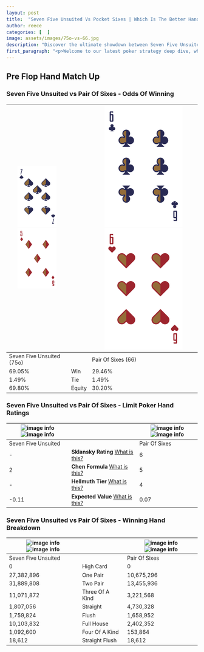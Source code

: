 ```yaml
---
layout: post
title:  "Seven Five Unsuited Vs Pocket Sixes | Which Is The Better Hand In Poker? A Complete Guide"
author: reece
categories: [  ]
image: assets/images/75o-vs-66.jpg
description: "Discover the ultimate showdown between Seven Five Unsuited and Pair Of Sixes in poker! Uncover the odds, strategies, and scenarios where one hand triumphs over the other. Get ready to up your poker game with this thrilling analysis."
first_paragraph: "<p>Welcome to our latest poker strategy deep dive, where we're pitting two distinct hands against each other in a high-stakes showdown: Seven Five Unsuited vs Pair Of Sixes.</p><p>In the dynamic world of poker, every decision counts, and knowing which hand holds the upper hand is key to your success at the table.</p><p>In this article, we'll dissect these two hands, explore the scenarios where one dominates the other, and equip you with the knowledge to make strategic choices that can tip the odds in your favor.</p><p>Get ready to unravel the intriguing dynamics of these poker hands and elevate your game to new heights.</p>"
---
```




[comment]: # (sp0)

## Pre Flop Hand Match Up

<div class="table hand-ratings" markdown="1"> 



### Seven Five Unsuited vs Pair Of Sixes - Odds Of Winning


    
| ![image info](assets/images/hand1/7.png) ![image info](assets/images/hand1/5o.png) |  | ![image info](assets/images/hand2/6.png) ![image info](assets/images/hand2/6o.png) |
| -------- | -------- | -------- |
| Seven Five Unsuited (75o) |  | Pair Of Sixes (66) |
| 69.05% | Win | 29.46% |
| 1.49% | Tie | 1.49% |
| 69.80% | Equity | 30.20% |




[comment]: # (sp1)



### Seven Five Unsuited vs Pair Of Sixes - Limit Poker Hand Ratings


    
| ![image info](https://www.riverpairs.com/assets/images/hand1/7.png) ![image info](https://www.riverpairs.com/assets/images/hand1/5o.png) |  | ![image info](https://www.riverpairs.com/assets/images/hand2/6.png) ![image info](https://www.riverpairs.com/assets/images/hand2/6o.png) |
| -------- | -------- | -------- |
| Seven Five Unsuited |  | Pair Of Sixes |
| - | **Sklansky Rating** [What is this?](/sklansky-rating-explained) | 6 |
| 2 | **Chen Formula** [What is this?](/chen-formula-explained) | 5 |
| - | **Hellmuth Tier** [What is this?](/Hellmuth-tier-explained) | 4 |
| -0.11 | **Expected Value** [What is this?](/expected-value-explained) | 0.07 |




[comment]: # (sp2)



### Seven Five Unsuited vs Pair Of Sixes - Winning Hand Breakdown


    
| ![image info](https://www.riverpairs.com/assets/images/hand1/7.png) ![image info](https://www.riverpairs.com/assets/images/hand1/5o.png) |  | ![image info](https://www.riverpairs.com/assets/images/hand2/6.png) ![image info](https://www.riverpairs.com/assets/images/hand2/6o.png) |
| -------- | -------- | -------- |
| Seven Five Unsuited |  | Pair Of Sixes |
| 0 | High Card | 0 |
| 27,382,896 | One Pair | 10,675,296 |
| 31,889,808 | Two Pair | 13,455,936 |
| 11,071,872 | Three Of A Kind | 3,221,568 |
| 1,807,056 | Straight | 4,730,328 |
| 1,759,824 | Flush | 1,658,952 |
| 10,103,832 | Full House | 2,402,352 |
| 1,092,600 | Four Of A Kind | 153,864 |
| 18,612 | Straight Flush | 18,612 |




[comment]: # (sp3)



</div>

[comment]: # (sp4)



[comment]: # (sp5)

